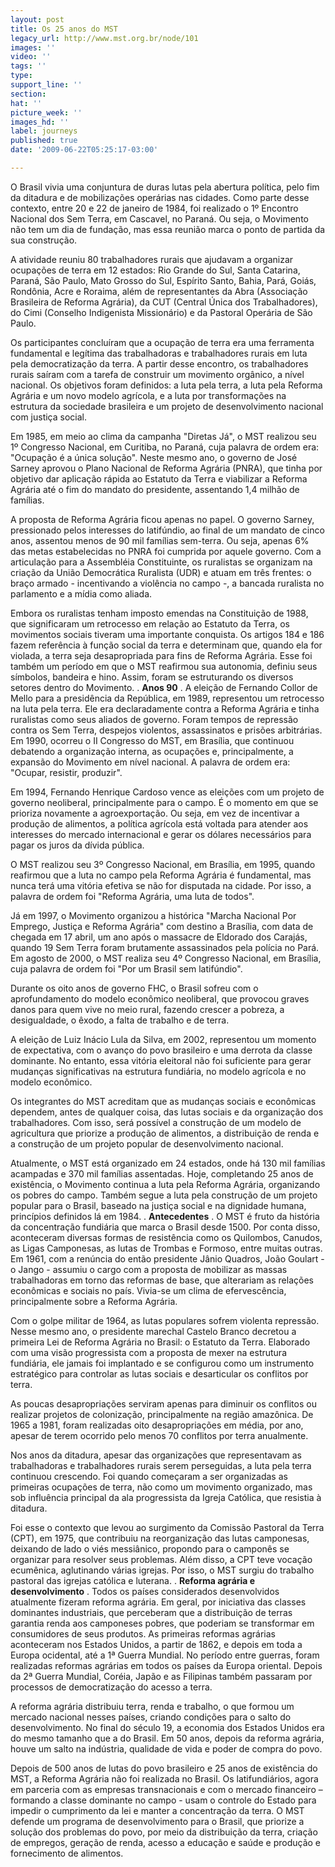 ```yaml
---
layout: post
title: Os 25 anos do MST
legacy_url: http://www.mst.org.br/node/101
images: ''
video: ''
tags: ''
type: 
support_line: ''
section: 
hat: ''
picture_week: ''
images_hd: ''
label: journeys
published: true
date: '2009-06-22T05:25:17-03:00'

---
```

O Brasil vivia uma conjuntura de duras lutas pela abertura política, pelo fim da ditadura e de mobilizações operárias nas cidades. Como parte desse contexto, entre 20 e 22 de janeiro de 1984, foi realizado o 1º Encontro Nacional dos Sem Terra, em Cascavel, no Paraná. Ou seja, o Movimento não tem um dia de fundação, mas essa reunião marca o ponto de partida da sua construção. 

A atividade reuniu 80 trabalhadores rurais que ajudavam a organizar ocupações de terra em 12 estados: Rio Grande do Sul, Santa Catarina, Paraná, São Paulo, Mato Grosso do Sul, Espírito Santo, Bahia, Pará, Goiás, Rondônia, Acre e Roraima, além de representantes da Abra (Associação Brasileira de Reforma Agrária), da CUT (Central Única dos Trabalhadores), do Cimi (Conselho Indigenista Missionário) e da Pastoral Operária de São Paulo.
 
Os participantes concluíram que a ocupação de terra era uma ferramenta fundamental e legítima das trabalhadoras e trabalhadores rurais em luta pela democratização da terra. A partir desse encontro, os trabalhadores rurais saíram com a tarefa de construir um movimento orgânico, a nível nacional. Os objetivos foram definidos: a luta pela terra, a luta pela Reforma Agrária e um novo modelo agrícola, e a luta por transformações na estrutura da sociedade brasileira e um projeto de desenvolvimento nacional com justiça social.
 
Em 1985, em meio ao clima da campanha "Diretas Já", o MST realizou seu 1º Congresso Nacional, em Curitiba, no Paraná, cuja palavra de ordem era: "Ocupação é a única solução". Neste mesmo ano, o governo de José Sarney aprovou o Plano Nacional de Reforma Agrária (PNRA), que tinha por objetivo dar aplicação rápida ao Estatuto da Terra e viabilizar a Reforma Agrária até o fim do mandato do presidente, assentando 1,4 milhão de famílias. 
 
A proposta de Reforma Agrária ficou apenas no papel. O governo Sarney, pressionado pelos interesses do latifúndio, ao final de um mandato de cinco anos, assentou menos de 90 mil famílias sem-terra. Ou seja, apenas 6% das metas estabelecidas no PNRA foi cumprida por aquele governo. Com a articulação para a Assembléia Constituinte, os ruralistas se organizam na criação da União Democrática Ruralista (UDR) e atuam em três frentes: o braço armado - incentivando a violência no campo -, a bancada ruralista no parlamento e a mídia como aliada.
 
Embora os ruralistas tenham imposto emendas na Constituição de 1988, que significaram um retrocesso em relação ao Estatuto da Terra, os movimentos sociais tiveram uma importante conquista. Os artigos 184 e 186 fazem referência à função social da terra e determinam que, quando ela for violada, a terra seja desapropriada para fins de Reforma Agrária. Esse foi também um período em que o MST reafirmou sua autonomia, definiu seus símbolos, bandeira e hino. Assim, foram se estruturando os diversos setores dentro do Movimento.
.
<b>Anos 90</b>
.
A eleição de Fernando Collor de Mello para a presidência da República, em 1989, representou um retrocesso na luta pela terra. Ele era declaradamente contra a Reforma Agrária e tinha ruralistas como seus aliados de governo. Foram tempos de repressão contra os Sem Terra, despejos violentos, assassinatos e prisões arbitrárias. Em 1990, ocorreu o II Congresso do MST, em Brasília, que continuou debatendo a organização interna, as ocupações e, principalmente, a expansão do Movimento em nível nacional. A palavra de ordem era: "Ocupar, resistir, produzir".
 
Em 1994, Fernando Henrique Cardoso vence as eleições com um projeto de governo neoliberal, principalmente para o campo. É o momento em que se prioriza novamente a agroexportação. Ou seja, em vez de incentivar a produção de alimentos, a política agrícola está voltada para atender aos interesses do mercado internacional e gerar os dólares necessários para pagar os juros da dívida pública. 
 
O MST realizou seu 3º Congresso Nacional, em Brasília, em 1995, quando reafirmou que a luta no campo pela Reforma Agrária é fundamental, mas nunca terá uma vitória efetiva se não for disputada na cidade. Por isso, a palavra de ordem foi "Reforma Agrária, uma luta de todos". 
 
Já em 1997, o Movimento organizou a histórica "Marcha Nacional Por Emprego, Justiça e Reforma Agrária" com destino a Brasília, com data de chegada em 17 abril, um ano após o massacre de Eldorado dos Carajás, quando 19 Sem Terra foram brutamente assassinados pela polícia no Pará. Em agosto de 2000, o MST realiza seu 4º Congresso Nacional, em Brasília, cuja palavra de ordem foi "Por um Brasil sem latifúndio". 
 
Durante os oito anos de governo FHC, o Brasil sofreu com o aprofundamento do modelo econômico neoliberal, que provocou graves danos para quem vive no meio rural, fazendo crescer a pobreza, a desigualdade, o êxodo, a falta de trabalho e de terra. 
 
A eleição de Luiz Inácio Lula da Silva, em 2002, representou um momento de expectativa, com o avanço do povo brasileiro e uma derrota da classe dominante. No entanto, essa vitória eleitoral não foi suficiente para gerar mudanças significativas na estrutura fundiária, no modelo agrícola e no modelo econômico. 
 
Os integrantes do MST acreditam que as mudanças sociais e econômicas dependem, antes de qualquer coisa, das lutas sociais e da organização dos trabalhadores. Com isso, será possível a construção de um modelo de agricultura que priorize a produção de alimentos, a distribuição de renda e a construção de um projeto popular de desenvolvimento nacional.
 
Atualmente, o MST está organizado em 24 estados, onde há 130 mil famílias acampadas e 370 mil famílias assentadas. Hoje, completando 25 anos de existência, o Movimento continua a luta pela Reforma Agrária, organizando os pobres do campo. Também segue a luta pela construção de um projeto popular para o Brasil, baseado na justiça social e na dignidade humana, princípios definidos lá em 1984.
 .
<b>Antecedentes</b>
.
O MST é fruto da história da concentração fundiária que marca o Brasil desde 1500. Por conta disso, aconteceram diversas formas de resistência como os Quilombos, Canudos, as Ligas Camponesas, as lutas de Trombas e Formoso, entre muitas outras. Em 1961, com a renúncia do então presidente Jânio Quadros, João Goulart - o Jango - assumiu o cargo com a proposta de mobilizar as massas trabalhadoras em torno das reformas de base, que alterariam as relações econômicas e sociais no país. Vivia-se um clima de efervescência, principalmente sobre a Reforma Agrária.
 
Com o golpe militar de 1964, as lutas populares sofrem violenta repressão. Nesse mesmo ano, o presidente marechal Castelo Branco decretou a primeira Lei de Reforma Agrária no Brasil: o Estatuto da Terra. Elaborado com uma visão progressista com a proposta de mexer na estrutura fundiária, ele jamais foi implantado e se configurou como um instrumento estratégico para controlar as lutas sociais e desarticular os conflitos por terra. 
 
As poucas desapropriações serviram apenas para diminuir os conflitos ou realizar projetos de colonização, principalmente na região amazônica. De 1965 a 1981, foram realizadas oito desapropriações em média, por ano, apesar de terem ocorrido pelo menos 70 conflitos por terra anualmente. 
 
Nos anos da ditadura, apesar das organizações que representavam as trabalhadoras e trabalhadores rurais serem perseguidas, a luta pela terra continuou crescendo. Foi quando começaram a ser organizadas as primeiras ocupações de terra, não como um movimento organizado, mas sob influência principal da ala progressista da Igreja Católica, que resistia à ditadura. 
 
Foi esse o contexto que levou ao surgimento da Comissão Pastoral da Terra (CPT), em 1975, que contribuiu na reorganização das lutas camponesas, deixando de lado o viés messiânico, propondo para o camponês se organizar para resolver seus problemas. Além disso, a CPT teve vocação ecumênica, aglutinando várias igrejas. Por isso, o MST surgiu do trabalho pastoral das igrejas católica e luterana. 
.
<b>Reforma agrária e desenvolvimento</b>
.
Todos os países considerados desenvolvidos atualmente fizeram reforma agrária. Em geral, por iniciativa das classes dominantes industriais, que perceberam que a distribuição de terras garantia renda aos camponeses pobres, que poderiam se transformar em consumidores de seus produtos. As primeiras reformas agrárias aconteceram nos Estados Unidos, a partir de 1862, e depois em toda a Europa ocidental, até a 1ª Guerra Mundial. No período entre guerras, foram realizadas reformas agrárias em todos os países da Europa oriental. Depois da 2ª Guerra Mundial, Coréia, Japão e as Filipinas também passaram por processos de democratização do acesso a terra. 
 
A reforma agrária distribuiu terra, renda e trabalho, o que formou um mercado nacional nesses países, criando condições para o salto do desenvolvimento. No final do século 19, a economia dos Estados Unidos era do mesmo tamanho que a do Brasil. Em 50 anos, depois da reforma agrária, houve um salto na indústria, qualidade de vida e poder de compra do povo.
 
Depois de 500 anos de lutas do povo brasileiro e 25 anos de existência do MST, a Reforma Agrária não foi realizada no Brasil. Os latifundiários, agora em parceria com as empresas transnacionais e com o mercado financeiro – formando a classe dominante no campo - usam o controle do Estado para impedir o cumprimento da lei e manter a concentração da terra. O MST defende um programa de desenvolvimento para o Brasil, que priorize a solução dos problemas do povo, por meio da distribuição da terra, criação de empregos, geração de renda, acesso a educação e saúde e produção e fornecimento de alimentos. 

